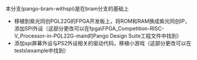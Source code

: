本分支(pango-bram-withspi)是在bram分支的基础上
- 移植到紫光同创PGL22G的FPGA开发板上，将ROM和RAM换成紫光同创IP，添加SPI外设（这部分更改可以在fpga\FPGA_Competition-RISC-V_Processor-in-PGL22G-main的Pango Design Suite工程文件中找到）
- 添加spi屏幕外设与PS2外设相关的驱动代码，移植小游戏（这部分更改可以在tests\example中找到）

